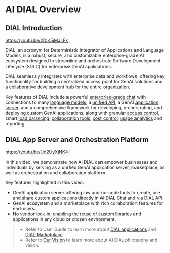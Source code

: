 # AI DIAL Overview

## DIAL Introduction

https://youtu.be/2DlK5iMJLFk

DIAL, an acronym for Deterministic Integrator of Applications and Language Models, is a robust, secure, and customizable enterprise-grade AI ecosystem designed to streamline and orchestrate Software Development Lifecycle (SDLC) for enterprise GenAI applications.

DIAL seamlessly integrates with enterprise data and workflows, offering key functionality for building a centralized access point for GenAI solutions and a collaborative development hub for the entire organization.

Key features of DIAL include a powerful [enterprise-grade chat](/docs/tutorials/0.user-guide.md) with connections to many [language models](/docs/platform/2.supported-models.md), a [unified API](https://dialx.ai/dial_api), a GenAI [application server](/docs/platform/0.architecture-and-concepts/2.architecture.md#introduction), and a comprehensive framework for developing, orchestrating, and deploying custom GenAI applications, along with granular [access control](/docs/platform/3.core/2.access-control-intro.md), smart [load balancing](/docs/platform/3.core/5.load-balancer.md), [collaboration tools](/docs/tutorials/2.devops/1.configuration/1.enable-publications-chat.md), [cost control](/docs/platform/0.architecture-and-concepts/2.architecture.md#rate-limits--cost-control), [usage analytics](/docs/platform/0.architecture-and-concepts/2.architecture.md#analytics-realtime) and reporting.

## DIAL App Server and Orchestration Platform

https://youtu.be/Ud2UyXjNK4I

In this video, we demonstrate how AI DIAL can empower businesses and individuals by serving as a unified GenAI application server, marketplace, as well as orchestration and collaboration platform. 

Key features highlighted in this video:

* GenAI application server offering low and no-code tools to create, use and share custom applications directly in AI DIAL Chat and via DIAL API.
* GenAI ecosystem and a marketplace with rich collaboration features for end-users.
* No vendor lock-in, enabling the reuse of custom libraries and applications in any cloud or chosen environment.

> * Refer to User Guide to learn more about [DIAL applications](/docs/tutorials/0.user-guide.md#applications) and [DIAL Marketplace](/docs/tutorials/0.user-guide.md#marketplace).
> * Refer to [Our Vision](/docs/platform/0.architecture-and-concepts/0.vision.md) to learn more about AI DIAL philosophy and vision.
